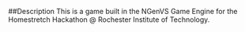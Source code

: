 ##Description
This is a game built in the NGenVS Game Engine for the Homestretch Hackathon @ Rochester Institute of Technology.